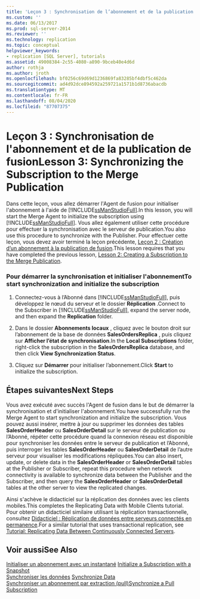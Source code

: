 ```yaml
---
title: 'Leçon 3 : Synchronisation de l’abonnement et de la publication de fusion | Microsoft Docs'
ms.custom: ''
ms.date: 06/13/2017
ms.prod: sql-server-2014
ms.reviewer: ''
ms.technology: replication
ms.topic: conceptual
helpviewer_keywords:
- replication [SQL Server], tutorials
ms.assetid: 49008384-2c55-4080-a890-9bceb40e4d6d
author: rothja
ms.author: jroth
ms.openlocfilehash: bf0256c69d69d1236869fa83285bf4dbf5c462da
ms.sourcegitcommit: ad4d92dce894592a259721a1571b1d8736abacdb
ms.translationtype: MT
ms.contentlocale: fr-FR
ms.lasthandoff: 08/04/2020
ms.locfileid: "87707375"
---
```

# <a name="lesson-3-synchronizing-the-subscription-to-the-merge-publication"></a><span data-ttu-id="bdc4e-102">Leçon 3 : Synchronisation de l'abonnement et de la publication de fusion</span><span class="sxs-lookup"><span data-stu-id="bdc4e-102">Lesson 3: Synchronizing the Subscription to the Merge Publication</span></span>
  <span data-ttu-id="bdc4e-103">Dans cette leçon, vous allez démarrer l'Agent de fusion pour initialiser l'abonnement à l'aide de [!INCLUDE[ssManStudioFull](../../includes/ssmanstudiofull-md.md)].</span><span class="sxs-lookup"><span data-stu-id="bdc4e-103">In this lesson, you will start the Merge Agent to initialize the subscription using [!INCLUDE[ssManStudioFull](../../includes/ssmanstudiofull-md.md)].</span></span> <span data-ttu-id="bdc4e-104">Vous allez également utiliser cette procédure pour effectuer la synchronisation avec le serveur de publication.</span><span class="sxs-lookup"><span data-stu-id="bdc4e-104">You also use this procedure to synchronize with the Publisher.</span></span> <span data-ttu-id="bdc4e-105">Pour effectuer cette leçon, vous devez avoir terminé la leçon précédente, [Leçon 2 : Création d’un abonnement à la publication de fusion](lesson-2-creating-a-subscription-to-the-merge-publication.md).</span><span class="sxs-lookup"><span data-stu-id="bdc4e-105">This lesson requires that you have completed the previous lesson, [Lesson 2: Creating a Subscription to the Merge Publication](lesson-2-creating-a-subscription-to-the-merge-publication.md).</span></span>  
  
### <a name="to-start-synchronization-and-initialize-the-subscription"></a><span data-ttu-id="bdc4e-106">Pour démarrer la synchronisation et initialiser l'abonnement</span><span class="sxs-lookup"><span data-stu-id="bdc4e-106">To start synchronization and initialize the subscription</span></span>  
  
1.  <span data-ttu-id="bdc4e-107">Connectez-vous à l’Abonné dans [!INCLUDE[ssManStudioFull](../../includes/ssmanstudiofull-md.md)], puis développez le nœud du serveur et le dossier **Réplication** .</span><span class="sxs-lookup"><span data-stu-id="bdc4e-107">Connect to the Subscriber in [!INCLUDE[ssManStudioFull](../../includes/ssmanstudiofull-md.md)], expand the server node, and then expand the **Replication** folder.</span></span>  
  
2.  <span data-ttu-id="bdc4e-108">Dans le dossier **Abonnements locaux** , cliquez avec le bouton droit sur l’abonnement de la base de données **SalesOrdersReplica** , puis cliquez sur **Afficher l’état de synchronisation**.</span><span class="sxs-lookup"><span data-stu-id="bdc4e-108">In the **Local Subscriptions** folder, right-click the subscription in the **SalesOrdersReplica** database, and then click **View Synchronization Status**.</span></span>  
  
3.  <span data-ttu-id="bdc4e-109">Cliquez sur **Démarrer** pour initialiser l’abonnement.</span><span class="sxs-lookup"><span data-stu-id="bdc4e-109">Click **Start** to initialize the subscription.</span></span>  
  
## <a name="next-steps"></a><span data-ttu-id="bdc4e-110">Étapes suivantes</span><span class="sxs-lookup"><span data-stu-id="bdc4e-110">Next Steps</span></span>  
 <span data-ttu-id="bdc4e-111">Vous avez exécuté avec succès l'Agent de fusion dans le but de démarrer la synchronisation et d'initialiser l'abonnement.</span><span class="sxs-lookup"><span data-stu-id="bdc4e-111">You have successfully run the Merge Agent to start synchronization and initialize the subscription.</span></span> <span data-ttu-id="bdc4e-112">Vous pouvez aussi insérer, mettre à jour ou supprimer les données des tables **SalesOrderHeader** ou **SalesOrderDetail** sur le serveur de publication ou l’Abonné, répéter cette procédure quand la connexion réseau est disponible pour synchroniser les données entre le serveur de publication et l’Abonné, puis interroger les tables **SalesOrderHeader** ou **SalesOrderDetail** de l’autre serveur pour visualiser les modifications répliquées.</span><span class="sxs-lookup"><span data-stu-id="bdc4e-112">You can also insert, update, or delete data in the **SalesOrderHeader** or **SalesOrderDetail** tables at the Publisher or Subscriber, repeat this procedure when network connectivity is available to synchronize data between the Publisher and the Subscriber, and then query the **SalesOrderHeader** or **SalesOrderDetail** tables at the other server to view the replicated changes.</span></span>  
  
 <span data-ttu-id="bdc4e-113">Ainsi s'achève le didacticiel sur la réplication des données avec les clients mobiles.</span><span class="sxs-lookup"><span data-stu-id="bdc4e-113">This completes the Replicating Data with Mobile Clients tutorial.</span></span> <span data-ttu-id="bdc4e-114">Pour obtenir un didacticiel similaire utilisant la réplication transactionnelle, consultez [Didacticiel : Réplication de données entre serveurs connectés en permanence](tutorial-replicating-data-between-continuously-connected-servers.md).</span><span class="sxs-lookup"><span data-stu-id="bdc4e-114">For a similar tutorial that uses transactional replication, see [Tutorial: Replicating Data Between Continuously Connected Servers](tutorial-replicating-data-between-continuously-connected-servers.md).</span></span>  
  
## <a name="see-also"></a><span data-ttu-id="bdc4e-115">Voir aussi</span><span class="sxs-lookup"><span data-stu-id="bdc4e-115">See Also</span></span>  
 <span data-ttu-id="bdc4e-116">[Initialiser un abonnement avec un instantané](initialize-a-subscription-with-a-snapshot.md) </span><span class="sxs-lookup"><span data-stu-id="bdc4e-116">[Initialize a Subscription with a Snapshot](initialize-a-subscription-with-a-snapshot.md) </span></span>  
 <span data-ttu-id="bdc4e-117">[Synchroniser les données](synchronize-data.md) </span><span class="sxs-lookup"><span data-stu-id="bdc4e-117">[Synchronize Data](synchronize-data.md) </span></span>  
 [<span data-ttu-id="bdc4e-118">Synchroniser un abonnement par extraction (pull)</span><span class="sxs-lookup"><span data-stu-id="bdc4e-118">Synchronize a Pull Subscription</span></span>](synchronize-a-pull-subscription.md)  
  
  
